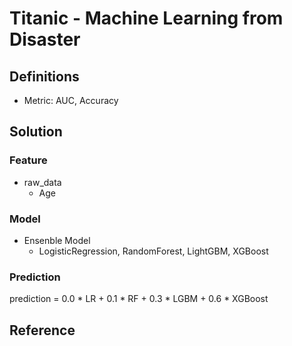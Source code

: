 # Titanic - Machine Learning from Disaster


## Definitions
- Metric: AUC, Accuracy

## Solution
### Feature
- raw_data
  - Age

### Model
- Ensenble Model
  - LogisticRegression, RandomForest, LightGBM, XGBoost

### Prediction

prediction = 0.0 * LR + 0.1 * RF + 0.3 * LGBM + 0.6 * XGBoost

## Reference

